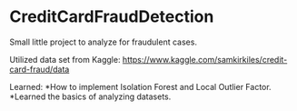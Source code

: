# CreditCardFraudDetection
Small little project to analyze for fraudulent cases.

Utilized data set from Kaggle: https://www.kaggle.com/samkirkiles/credit-card-fraud/data

Learned:
*How to implement Isolation Forest and Local Outlier Factor.
*Learned the basics of analyzing datasets.
